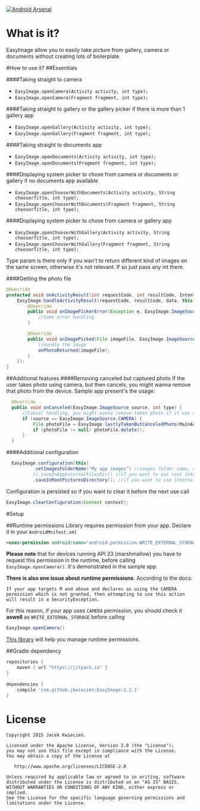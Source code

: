 [![Android Arsenal](https://img.shields.io/badge/Android%20Arsenal-EasyImage-green.svg?style=true)](https://android-arsenal.com/details/1/2725)
# What is it?
EasyImage allow you to easily take picture from gallery, camera or documents without creating lots of boilerplate.
  
#How to use it?
##Essentials

####Taking straight to camera
- ```EasyImage.openCamera(Activity activity, int type);```
- ```EasyImage.openCamera(Fragment fragment, int type);```

####Taking straight to gallery or the gallery picker if there is more than 1 gallery app
- ```EasyImage.openGallery(Activity activity, int type);```
- ```EasyImage.openGallery(Fragment fragment, int type);```

####Taking straight to documents app
- ```EasyImage.openDocuments(Activity activity, int type);```
- ```EasyImage.openDocuments(Fragment fragment, int type);```

####Displaying system picker to chose from camera or documents or gallery if no documents app available
- ```EasyImage.openChooserWithDocuments(Activity activity, String chooserTitle, int type);```
- ```EasyImage.openChooserWithDocuments(Fragment fragment, String chooserTitle, int type);```

####Displaying system picker to chose from camera or gallery app
- ```EasyImage.openChooserWithGallery(Activity activity, String chooserTitle, int type);```
- ```EasyImage.openChooserWithGallery(Fragment fragment, String chooserTitle, int type);```


Type param is there only if you wan't to return different kind of images on the same screen, otherwise it's not relevant. If so just pass any int there.

####Getting the photo file

```java
@Override
protected void onActivityResult(int requestCode, int resultCode, Intent data) {
    EasyImage.handleActivityResult(requestCode, resultCode, data, this, new DefaultCallback() {
        @Override
        public void onImagePickerError(Exception e, EasyImage.ImageSource source, int type) {
            //Some error handling
        }

        @Override
        public void onImagePicked(File imageFile, EasyImage.ImageSource source, int type) {
            //Handle the image
            onPhotoReturned(imageFile);
        }
    });
}
```
##Additional features
####Removing canceled but captured photo
If the user takes photo using camera, but then cancels, you might wanna remove that photo from the device.
Sample app present's the usage:
```java
  @Override
  public void onCanceled(EasyImage.ImageSource source, int type) {
      //Cancel handling, you might wanna remove taken photo if it was canceled
      if (source == EasyImage.ImageSource.CAMERA) {
          File photoFile = EasyImage.lastlyTakenButCanceledPhoto(MainActivity.this);
          if (photoFile != null) photoFile.delete();
      }
  }
  ```
####Additional configuration
```java
  EasyImage.configuration(this)
          .setImagesFolderName("My app images") //images folder name, default is "EasyImage"
          //.saveInAppExternalFilesDir() //if you want to use root internal memory for storying images
          .saveInRootPicturesDirectory(); //if you want to use internal memory for storying images - default
```
Configuration is persisted so if you want to clear it before the next use call 
```java
EasyImage.clearConfiguration(Context context);
```

#Setup

##Runtime permissions
Library requires permission from your app. Declare it in your ```AndroidMnifest.xml```
```xml
<uses-permission android:name="android.permission.WRITE_EXTERNAL_STORAGE" />
```

**Please note** that for devices running API 23 (marshmallow) you have to request this permission in the runtime, before calling ```EasyImage.openCamera()```. It's demonstrated in the sample app.

**There is also one issue about runtime permissions**. According to the docs: 

```If your app targets M and above and declares as using the CAMERA permission which is not granted, then attempting to use this action will result in a SecurityException.``` 

For this reason, if your app uses ```CAMERA``` permission, you should check it **aswell** as ```WRITE_EXTERNAL_STORAGE``` before calling 
```java 
EasyImage.openCamera()
```

[This library](https://github.com/tajchert/Nammu) will help you manage runtime permissions.

##Gradle dependency
```groovy
repositories {
    maven { url "https://jitpack.io" }
}
    
dependencies {
    compile 'com.github.jkwiecien:EasyImage:1.2.1'
}
```


License
=======

    Copyright 2015 Jacek Kwiecień.

    Licensed under the Apache License, Version 2.0 (the "License");
    you may not use this file except in compliance with the License.
    You may obtain a copy of the License at

       http://www.apache.org/licenses/LICENSE-2.0

    Unless required by applicable law or agreed to in writing, software
    distributed under the License is distributed on an "AS IS" BASIS,
    WITHOUT WARRANTIES OR CONDITIONS OF ANY KIND, either express or implied.
    See the License for the specific language governing permissions and
    limitations under the License.
